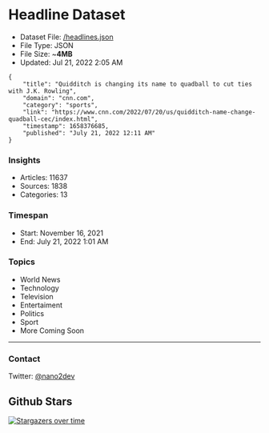 # Headline Dataset

- Dataset File: [/headlines.json](https://raw.githubusercontent.com/fwd/news/master/headlines.json) 
- File Type: JSON
- File Size: ~**4MB**
- Updated: Jul 21, 2022 2:05 AM

```
{
    "title": "Quidditch is changing its name to quadball to cut ties with J.K. Rowling",
    "domain": "cnn.com",
    "category": "sports",
    "link": "https://www.cnn.com/2022/07/20/us/quidditch-name-change-quadball-cec/index.html",
    "timestamp": 1658376685,
    "published": "July 21, 2022 12:11 AM"
}
```

### Insights

- Articles: 11637
- Sources: 1838
- Categories: 13

### Timespan

- Start: November 16, 2021
- End: July 21, 2022 1:01 AM

### Topics

- World News
- Technology
- Television
- Entertaiment
- Politics
- Sport
- More Coming Soon

---

### Contact 

Twitter: [@nano2dev](https://twitter.com/nano2dev)

## Github Stars

[![Stargazers over time](https://starchart.cc/fwd/news.svg)](https://starchart.cc/fwd/news)
	